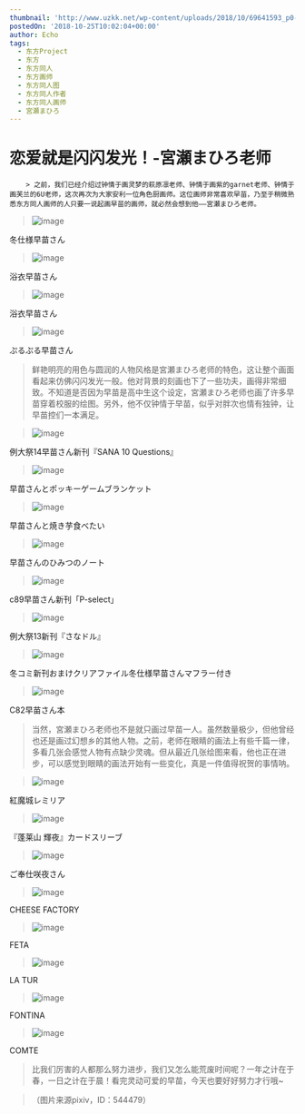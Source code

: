 ```yaml
---
thumbnail: 'http://www.uzkk.net/wp-content/uploads/2018/10/69641593_p0-799x510.jpg'
postedOn: '2018-10-25T10:02:04+00:00'
author: Echo
tags:
  - 东方Project
  - 东方
  - 东方同人
  - 东方画师
  - 东方同人图
  - 东方同人作者
  - 东方同人画师
  - 宮瀬まひろ
---
```


# 恋爱就是闪闪发光！-宮瀬まひろ老师

		> 之前，我们已经介绍过钟情于画灵梦的萩原凛老师、钟情于画紫的garnet老师、钟情于画芙兰的6U老师，这次再次为大家安利一位角色厨画师。这位画师非常喜欢早苗，乃至于稍微熟悉东方同人画师的人只要一说起画早苗的画师，就必然会想到他——宮瀬まひろ老师。

> 

> ![image](http://www.uzkk.net/wp-content/uploads/2018/10/66408991_p0.jpg)

冬仕様早苗さん

> ![image](http://www.uzkk.net/wp-content/uploads/2018/10/64278955_p0.jpg)

浴衣早苗さん

> ![image](http://www.uzkk.net/wp-content/uploads/2018/10/68530067_p0.jpg)

浴衣早苗さん

> ![image](http://www.uzkk.net/wp-content/uploads/2018/10/59482668_p0.jpg)

ぷるぷる早苗さん

> 鲜艳明亮的用色与圆润的人物风格是宮瀬まひろ老师的特色，这让整个画面看起来仿佛闪闪发光一般。他对背景的刻画也下了一些功夫，画得非常细致。不知道是否因为早苗是高中生这个设定，宮瀬まひろ老师也画了许多早苗穿着校服的绘图。另外，他不仅钟情于早苗，似乎对胖次也情有独钟，让早苗控们一本满足。

> ![image](http://www.uzkk.net/wp-content/uploads/2018/10/62697565_p0.jpg)

例大祭14早苗さん新刊『SANA 10 Questions』

> ![image](http://www.uzkk.net/wp-content/uploads/2018/10/66380459_p0.jpg)

早苗さんとポッキーゲームブランケット

> ![image](http://www.uzkk.net/wp-content/uploads/2018/10/66356102_p0.jpg)

早苗さんと焼き芋食べたい

> ![image](http://www.uzkk.net/wp-content/uploads/2018/10/62751951_p0.jpg)

早苗さんのひみつのノート

> ![image](http://www.uzkk.net/wp-content/uploads/2018/10/54230808_p0.jpg)

c89早苗さん新刊「P-select」

> ![image](http://www.uzkk.net/wp-content/uploads/2018/10/56596588_p0.jpg)

例大祭13新刊『さなドル』

> ![image](http://www.uzkk.net/wp-content/uploads/2018/10/40472080_p0-727x1024.jpg)

冬コミ新刊おまけクリアファイル冬仕様早苗さんマフラー付き

> ![image](http://www.uzkk.net/wp-content/uploads/2018/10/28915592_p0-1024x723.jpg)

C82早苗さん本

> 当然，宮瀬まひろ老师也不是就只画过早苗一人。虽然数量极少，但他曾经也还是画过幻想乡的其他人物。之前，老师在眼睛的画法上有些千篇一律，多看几张会感觉人物有点缺少灵魂。但从最近几张绘图来看，他也正在进步，可以感觉到眼睛的画法开始有一些变化，真是一件值得祝贺的事情呐。

> ![image](http://www.uzkk.net/wp-content/uploads/2018/10/62522848_p0.jpg)

紅魔城レミリア

> ![image](http://www.uzkk.net/wp-content/uploads/2018/10/56576177_p0-746x1024.jpg)

『蓬莱山 輝夜』カードスリーブ

> ![image](http://www.uzkk.net/wp-content/uploads/2018/10/68465873_p0.jpg)

ご奉仕咲夜さん

> ![image](http://www.uzkk.net/wp-content/uploads/2018/10/51801622_p0.jpg)

CHEESE FACTORY

> ![image](http://www.uzkk.net/wp-content/uploads/2018/10/43292776_p0.jpg)

FETA

> ![image](http://www.uzkk.net/wp-content/uploads/2018/10/28915858_p0.jpg)

LA TUR

> ![image](http://www.uzkk.net/wp-content/uploads/2018/10/23704795_p0.jpg)

FONTINA

> ![image](http://www.uzkk.net/wp-content/uploads/2018/10/40403034_p0.jpg)

COMTE

> 比我们厉害的人都那么努力进步，我们又怎么能荒废时间呢？一年之计在于春，一日之计在于晨！看完灵动可爱的早苗，今天也要好好努力才行哦~

> （图片来源pixiv，ID：544479）

	